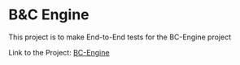 # B&C Engine

This project is to make End-to-End tests for the BC-Engine project

Link to the Project:
[BC-Engine](https://github.com/Funnyadd/BC-Engine)
